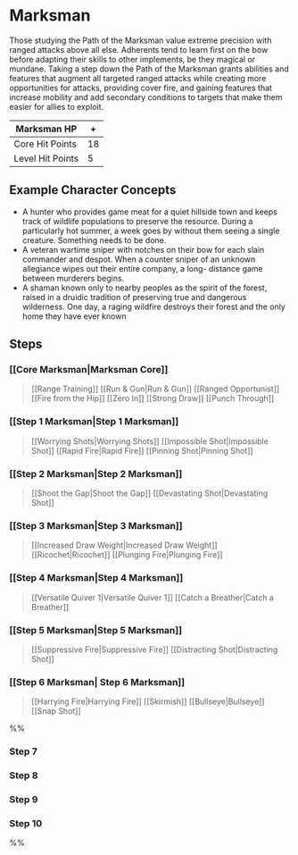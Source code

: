 # Marksman
Those studying the Path of the Marksman value extreme precision with ranged attacks above all else. Adherents tend to learn first on the bow before adapting their skills to other implements, be they magical or mundane.
Taking a step down the Path of the Marksman grants abilities and features that augment all targeted ranged attacks while creating more opportunities for attacks, providing cover fire, and gaining features that increase mobility and add secondary conditions to targets that make them easier for allies to exploit.

| Marksman HP | + |
| --- | --- |
| Core Hit Points | 18 |
| Level Hit Points | 5 |

## Example Character Concepts
- A hunter who provides game meat for a quiet hillside town and keeps track of wildlife populations to preserve the resource. During a particularly hot summer, a week goes by without them seeing a single creature. Something needs to be done.
- A veteran wartime sniper with notches on their bow for each slain commander and despot. When a counter sniper of an unknown allegiance wipes out their entire company, a long- distance game between murderers begins.
- A shaman known only to nearby peoples as the spirit of the forest, raised in a druidic tradition of preserving true and dangerous wilderness. One day, a raging wildfire destroys their forest and the only home they have ever known

## Steps
### [[Core Marksman|Marksman Core]]
>[[Range Training]] 
[[Run & Gun|Run & Gun]]
[[Ranged Opportunist]] 
[[Fire from the Hip]] 
[[Zero In]] 
[[Strong Draw]]
[[Punch Through]]

### [[Step 1 Marksman|Step 1 Marksman]]
>[[Worrying Shots|Worrying Shots]]
[[Impossible Shot|Impossible Shot]] 
[[Rapid Fire|Rapid Fire]] 
[[Pinning Shot|Pinning Shot]] 

### [[Step 2 Marksman|Step 2 Marksman]]
>[[Shoot the Gap|Shoot the Gap]]
[[Devastating Shot|Devastating Shot]]

### [[Step 3 Marksman|Step 3 Marksman]]
>[[Increased Draw Weight|Increased Draw Weight]]
[[Ricochet|Ricochet]]
[[Plunging Fire|Plunging Fire]]

### [[Step 4 Marksman|Step 4 Marksman]]
>[[Versatile Quiver 1|Versatile Quiver 1]]
[[Catch a Breather|Catch a Breather]]

### [[Step 5 Marksman|Step 5 Marksman]]
>[[Suppressive Fire|Suppressive Fire]]
[[Distracting Shot|Distracting Shot]]

### [[Step 6 Marksman| Step 6 Marksman]]
>[[Harrying Fire|Harrying Fire]]
> [[Skirmish]]
> [[Bullseye|Bullseye]]
> [[Snap Shot]]

%%
### Step 7
### Step 8
### Step 9
### Step 10
%%

